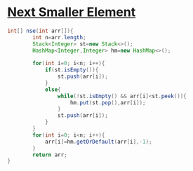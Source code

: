 # **[Next Smaller Element](https://www.geeksforgeeks.org/next-smaller-element/)**

```java
int[] nse(int arr[]){
	    int n=arr.length;
	    Stack<Integer> st=new Stack<>();
	    HashMap<Integer,Integer> hm=new HashMap<>();
	    
	    for(int i=0; i<n; i++){
	        if(st.isEmpty()){
	            st.push(arr[i]);
	        }
	        else{
	            while(!st.isEmpty() && arr[i]<st.peek()){
	                hm.put(st.pop(),arr[i]);
	            }
	            st.push(arr[i]);
	        }
	    }
	    for(int i=0; i<n; i++){
	        arr[i]=hm.getOrDefault(arr[i],-1);
	    }
	    return arr;
}
```

